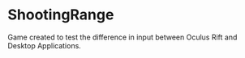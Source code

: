 # ShootingRange

Game created to test the difference in input between Oculus Rift and Desktop Applications.
